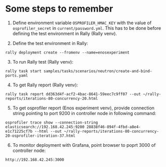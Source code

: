 # Some steps to remember

1. Define environment variable `OSPROFILER_HMAC_KEY` with the value of
`osprofiler_secret` in `current/password.yml`. This has to be done before
defining the test environment in Rally (Rally venv).

2. Define the test environment in Rally:

```
rally deployment create --fromenv --name=enosexperiment
```

3. To run Rally test (Rally venv):

```
rally task start samples/tasks/scenarios/neutron/create-and-bind-ports.yaml
```

4. To get Rally report (Rally venv):

```
rally task report dd363d4f-acf2-4bac-8641-59eec7c9ff07 --out ~/rally-reports/iterations-80-concurrency-20.html
```

5. To get osprofiler report (Enos experiment venv), provide connection string
   pointing to port 9200 in controller node in following command:

```
osprofiler trace show --connection-string elasticsearch://192.168.42.245:9200 28838f46-894f-4fbd-a8e4-e1c71225cf7b --html --out ~/rally-reports/iterations-80-concurrency-20-osprofiler-iteration-37.html
```

6. To monitor deployment with Grafana, point browser to poprt 3000 of
   controller node:

```
http://192.168.42.245:3000
```
